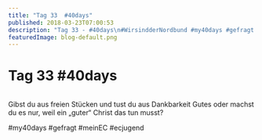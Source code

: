 ```yaml
---
title: "Tag 33  #40days"
published: 2018-03-23T07:00:53
description: "Tag 33 - #40days\n#WirsindderNordbund #my40days #gefragt #meinEC #ecjugend"
featuredImage: blog-default.png
---
```


# Tag 33  #40days

<img loading="lazy" src="old/40DAYS_03-23_OUT-tag-33.jpg" alt>

Gibst du aus freien Stücken und tust du aus Dankbarkeit Gutes oder machst du es nur, weil ein &#8222;guter&#8220; Christ das tun musst?

#my40days #gefragt #meinEC #ecjugend